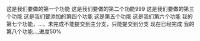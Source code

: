 这是我们要做的第一个功能
这是我们要做的第二个功能999
这是我们要做的第三个功能
这是我们要添加的第四个功能
这是第五个功能
这是我们第六个功能
我的第七个功能，...，未完成不能提交到主分支，只能提交到分支
现在已经完成
我的第八个功能...,进度50%